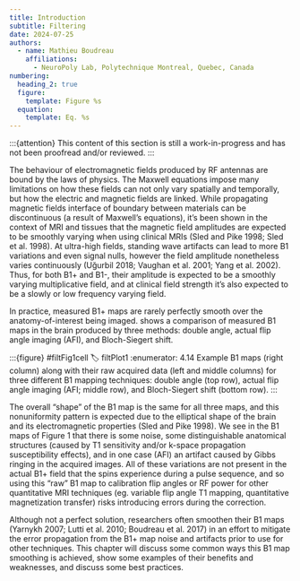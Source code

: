 ```yaml
---
title: Introduction
subtitle: Filtering
date: 2024-07-25
authors:
  - name: Mathieu Boudreau
    affiliations:
      - NeuroPoly Lab, Polytechnique Montreal, Quebec, Canada
numbering:
  heading_2: true
  figure:
    template: Figure %s
  equation:
    template: Eq. %s
---
```


:::{attention}
This content of this section is still a work-in-progress and has not been proofread and/or reviewed.
:::

The behaviour of electromagnetic fields produced by RF antennas are bound by the laws of physics. The Maxwell equations impose many limitations on how these fields can not only vary spatially and temporally, but how the electric and magnetic fields are linked. While propagating magnetic fields interface of boundary between materials can be discontinuous (a result of Maxwell’s equations), it’s been shown in the context of MRI and tissues that the magnetic field amplitudes are expected to be smoothly varying when using clinical MRIs (Sled and Pike 1998; Sled et al. 1998). At ultra-high fields, standing wave artifacts can lead to more B1 variations and even signal nulls, however the field amplitude nonetheless varies continuously (Uğurbil 2018; Vaughan et al. 2001; Yang et al. 2002). Thus, for both B1+ and B1-, their amplitude is expected to be a smoothly varying multiplicative field, and at clinical field strength it’s also expected to be a slowly or low frequency varying field.

In practice, measured B1+ maps are rarely perfectly smooth over the anatomy-of-interest being imaged. [](#filtPlot1) shows a comparison of measured B1 maps in the brain produced by three methods: double angle, actual flip angle imaging (AFI), and Bloch-Siegert shift.

:::{figure} #filtFig1cell
:label: filtPlot1
:enumerator: 4.14
Example B1 maps (right column) along with their raw acquired data (left and middle columns) for three different B1 mapping techniques: double angle (top row), actual flip angle imaging (AFI; middle row), and Bloch-Siegert shift (bottom row).
:::

The overall “shape” of the B1 map is the same for all three maps, and this nonuniformity pattern is expected due to the elliptical shape of the brain and its electromagnetic properties (Sled and Pike 1998). We see in the B1 maps of Figure 1 that there is some noise, some distinguishable anatomical structures (caused by T1 sensitivity and/or k-space propagation susceptibility effects), and in one case (AFI) an artifact caused by Gibbs ringing in the acquired images. All of these variations are not present in the actual B1+ field that the spins experience during a pulse sequence, and so using this “raw” B1 map to calibration flip angles or RF power for other quantitative MRI techniques (eg. variable flip angle T1 mapping, quantitative magnetization transfer) risks introducing errors during the correction.

Although not a perfect solution, researchers often smoothen their B1 maps (Yarnykh 2007; Lutti et al. 2010; Boudreau et al. 2017) in an effort to mitigate the error propagation from the B1+ map noise and artifacts prior to use for other techniques. This chapter will discuss some common ways this B1 map smoothing is achieved, show some examples of their benefits and weaknesses, and discuss some best practices.
